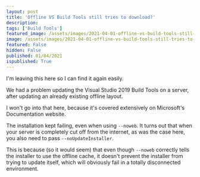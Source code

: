 ```yaml
---
layout: post
title: 'Offline VS Build Tools still tries to download?'
description: 
tags: ['Build Tools']
featured_image: /assets/images/2021-04-01-offline-vs-build-tools-still-tries-to-download.webp
image: /assets/images/2021-04-01-offline-vs-build-tools-still-tries-to-download.webp
featured: False
hidden: False
published: 01/04/2021
ispublished: True
---
```

I'm leaving this here so I can find it again easily.

We had a problem updating the Visual Studio 2019 Build Tools on a server, after updating an already existing offline layout.

I won't go into that here, because it's covered extensively on Microsoft's Documentation website.

The installation kept failing, even when using `--noweb`. It turns out that when your server is completely cut off from the internet, as was the case here, you also need to pass `--noUpdateInstaller`.

This is because (so it would seem) that even though `--noweb` correctly tells the installer to use the offline cache, it doesn't prevent the installer from trying to update itself, which will obviously fail in a totally disconnected environment.
